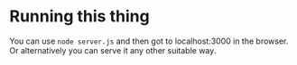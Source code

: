 
# Running this thing
You can use `node server.js` and then got to localhost:3000 in the browser. Or alternatively you can serve it any other suitable way.
